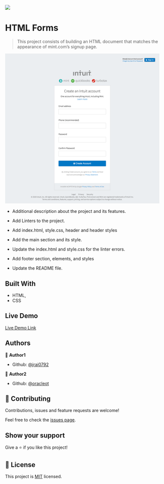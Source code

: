 ![](https://img.shields.io/badge/Microverse-blueviolet)

# HTML Forms

> This project consists of building an HTML document that matches the appearance of mint.com’s signup page.

![screenshot][screenshot_url]

[screenshot_url]: https://github.com/jrai0792/display-input-data/blob/mint-signup-page/127.0.0.1_60302_(CC's%20Laptop).png?raw=true

- Additional description about the project and its features.

- Add Linters to the project.

- Add index.html, style.css, header and header styles

- Add the main section and its style.

- Update the index.html and style.css for the linter errors.

- Add footer section, elements, and styles

- Update the README file.

## Built With

- HTML,
- CSS

## Live Demo

[Live Demo Link](https://raw.githack.com/jrai0792/display-input-data/mint-signup-page/index.html)

## Authors

👤 **Author1**

- Github: [@jrai0792](https://github.com/githubhandle)

👤 **Author2**

- Github: [@oracleot](https://github.com/githubhandle)

## 🤝 Contributing

Contributions, issues and feature requests are welcome!

Feel free to check the [issues page](issues/).

## Show your support

Give a ⭐️ if you like this project!

## 📝 License

This project is [MIT](lic.url) licensed.
